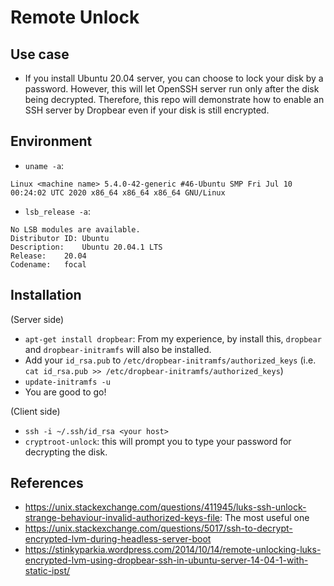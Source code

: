 # Remote Unlock

## Use case
* If you install Ubuntu 20.04 server, you can choose to lock your disk by a password. However, this will let OpenSSH server run only after the disk being decrypted. Therefore, this repo will demonstrate how to enable an SSH server by Dropbear even if your disk is still encrypted.

## Environment
* `uname -a`:
```
Linux <machine name> 5.4.0-42-generic #46-Ubuntu SMP Fri Jul 10 00:24:02 UTC 2020 x86_64 x86_64 x86_64 GNU/Linux
```
* `lsb_release -a`:
```
No LSB modules are available.
Distributor ID:	Ubuntu
Description:	Ubuntu 20.04.1 LTS
Release:	20.04
Codename:	focal
```

## Installation
(Server side)
* `apt-get install dropbear`: From my experience, by install this, `dropbear` and `dropbear-initramfs` will also be installed.
* Add your `id_rsa.pub` to `/etc/dropbear-initramfs/authorized_keys` (i.e. `cat id_rsa.pub >> /etc/dropbear-initramfs/authorized_keys`)
* `update-initramfs -u`
* You are good to go!

(Client side)
* `ssh -i ~/.ssh/id_rsa <your host>`
* `cryptroot-unlock`: this will prompt you to type your password for decrypting the disk.

## References
* <https://unix.stackexchange.com/questions/411945/luks-ssh-unlock-strange-behaviour-invalid-authorized-keys-file>: The most useful one
* <https://unix.stackexchange.com/questions/5017/ssh-to-decrypt-encrypted-lvm-during-headless-server-boot>
* <https://stinkyparkia.wordpress.com/2014/10/14/remote-unlocking-luks-encrypted-lvm-using-dropbear-ssh-in-ubuntu-server-14-04-1-with-static-ipst/>
